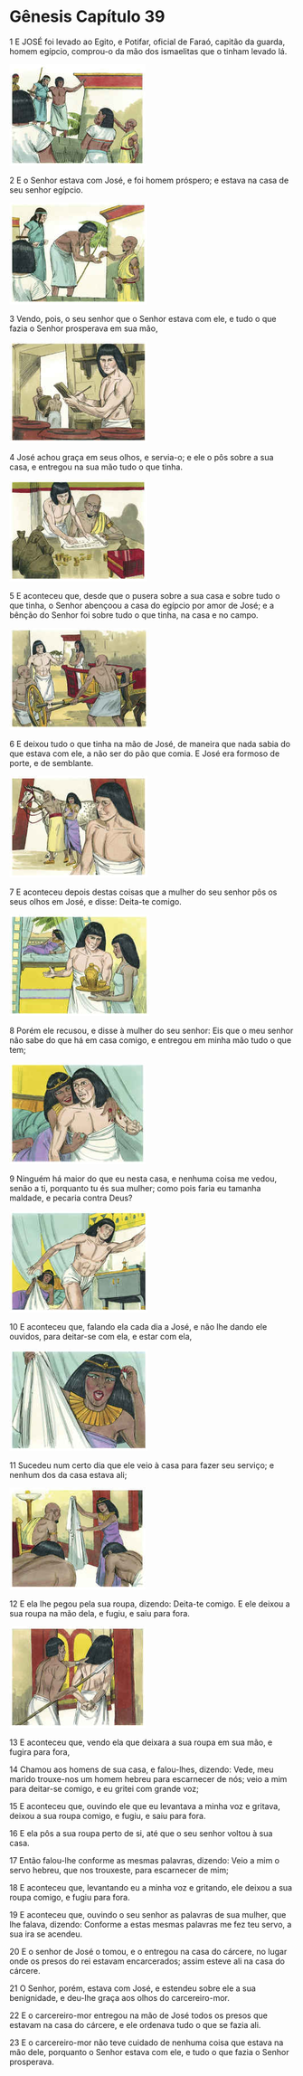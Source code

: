# Gênesis Capítulo 39

1	E JOSÉ foi levado ao Egito, e Potifar, oficial de Faraó, capitão da guarda, homem egípcio, comprou-o da mão dos ismaelitas que o tinham levado lá.

![](.img/01_Ge_39_01_RG.jpg)

2	E o Senhor estava com José, e foi homem próspero; e estava na casa de seu senhor egípcio.

![](.img/01_Ge_39_02_RG.jpg)

3	Vendo, pois, o seu senhor que o Senhor estava com ele, e tudo o que fazia o Senhor prosperava em sua mão,

![](.img/01_Ge_39_03_RG.jpg)

4	José achou graça em seus olhos, e servia-o; e ele o pôs sobre a sua casa, e entregou na sua mão tudo o que tinha.

![](.img/01_Ge_39_04_RG.jpg)

5	E aconteceu que, desde que o pusera sobre a sua casa e sobre tudo o que tinha, o Senhor abençoou a casa do egípcio por amor de José; e a bênção do Senhor foi sobre tudo o que tinha, na casa e no campo.

![](.img/01_Ge_39_05_RG.jpg)

6	E deixou tudo o que tinha na mão de José, de maneira que nada sabia do que estava com ele, a não ser do pão que comia. E José era formoso de porte, e de semblante.

![](.img/01_Ge_39_06_RG.jpg)

7	E aconteceu depois destas coisas que a mulher do seu senhor pôs os seus olhos em José, e disse: Deita-te comigo.

![](.img/01_Ge_39_07_RG.jpg)

8	Porém ele recusou, e disse à mulher do seu senhor: Eis que o meu senhor não sabe do que há em casa comigo, e entregou em minha mão tudo o que tem;

![](.img/01_Ge_39_08_RG.jpg)

9	Ninguém há maior do que eu nesta casa, e nenhuma coisa me vedou, senão a ti, porquanto tu és sua mulher; como pois faria eu tamanha maldade, e pecaria contra Deus?

![](.img/01_Ge_39_09_RG.jpg)

10	E aconteceu que, falando ela cada dia a José, e não lhe dando ele ouvidos, para deitar-se com ela, e estar com ela,

![](.img/01_Ge_39_10_RG.jpg)

11	Sucedeu num certo dia que ele veio à casa para fazer seu serviço; e nenhum dos da casa estava ali;

![](.img/01_Ge_39_11_RG.jpg)

12	E ela lhe pegou pela sua roupa, dizendo: Deita-te comigo. E ele deixou a sua roupa na mão dela, e fugiu, e saiu para fora.

![](.img/01_Ge_39_12_RG.jpg)

13	E aconteceu que, vendo ela que deixara a sua roupa em sua mão, e fugira para fora,

14	Chamou aos homens de sua casa, e falou-lhes, dizendo: Vede, meu marido trouxe-nos um homem hebreu para escarnecer de nós; veio a mim para deitar-se comigo, e eu gritei com grande voz;

15	E aconteceu que, ouvindo ele que eu levantava a minha voz e gritava, deixou a sua roupa comigo, e fugiu, e saiu para fora.

16	E ela pôs a sua roupa perto de si, até que o seu senhor voltou à sua casa.

17	Então falou-lhe conforme as mesmas palavras, dizendo: Veio a mim o servo hebreu, que nos trouxeste, para escarnecer de mim;

18	E aconteceu que, levantando eu a minha voz e gritando, ele deixou a sua roupa comigo, e fugiu para fora.

19	E aconteceu que, ouvindo o seu senhor as palavras de sua mulher, que lhe falava, dizendo: Conforme a estas mesmas palavras me fez teu servo, a sua ira se acendeu.

20	E o senhor de José o tomou, e o entregou na casa do cárcere, no lugar onde os presos do rei estavam encarcerados; assim esteve ali na casa do cárcere.

21	O Senhor, porém, estava com José, e estendeu sobre ele a sua benignidade, e deu-lhe graça aos olhos do carcereiro-mor.

22	E o carcereiro-mor entregou na mão de José todos os presos que estavam na casa do cárcere, e ele ordenava tudo o que se fazia ali.

23	E o carcereiro-mor não teve cuidado de nenhuma coisa que estava na mão dele, porquanto o Senhor estava com ele, e tudo o que fazia o Senhor prosperava.

